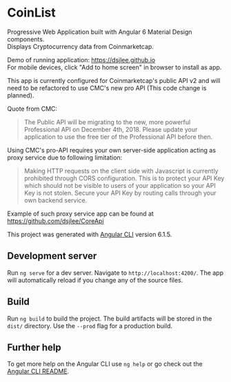 # CoinList
Progressive Web Application built with Angular 6 Material Design components. <br>
Displays Cryptocurrency data from Coinmarketcap.

Demo of running application: https://dsjlee.github.io <br>
For mobile devices, click "Add to home screen" in browser to install as app. 

This app is currently configured for Coinmarketcap's public API v2 and will need to be refactored to use CMC's new pro API (This code change is planned).

Quote from CMC:
>The Public API will be migrating to the new, more powerful Professional API on December 4th, 2018. Please update your application to use the free tier of the Professional API before then.

Using CMC's pro-API requires your own server-side application acting as proxy service due to following limitation:

>Making HTTP requests on the client side with Javascript is currently prohibited through CORS configuration. This is to protect your API Key which should not be visible to users of your application so your API Key is not stolen. Secure your API Key by routing calls through your own backend service.

Example of such proxy service app can be found at https://github.com/dsjlee/CoreApi


This project was generated with [Angular CLI](https://github.com/angular/angular-cli) version 6.1.5.

## Development server

Run `ng serve` for a dev server. Navigate to `http://localhost:4200/`. The app will automatically reload if you change any of the source files.

## Build

Run `ng build` to build the project. The build artifacts will be stored in the `dist/` directory. Use the `--prod` flag for a production build.

## Further help

To get more help on the Angular CLI use `ng help` or go check out the [Angular CLI README](https://github.com/angular/angular-cli/blob/master/README.md).
